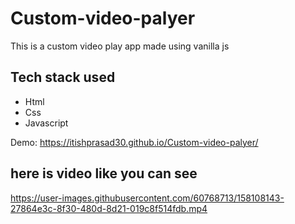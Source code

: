 # Custom-video-palyer
This is a custom video play app made using vanilla js

## Tech stack used

- Html
- Css
- Javascript

Demo: https://itishprasad30.github.io/Custom-video-palyer/


## here is video like you can see

https://user-images.githubusercontent.com/60768713/158108143-27864e3c-8f30-480d-8d21-019c8f514fdb.mp4


